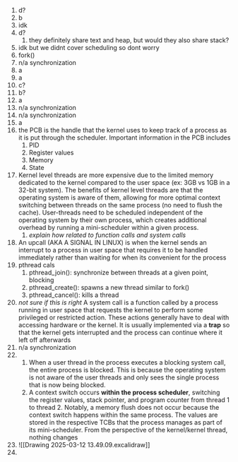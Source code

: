 1. d?
2. b
3. idk
4. d?
	1. they definitely share text and heap, but would they also share stack?
5. idk but we didnt cover scheduling so dont worry
6. fork()
7. n/a synchronization
8. a
9. a
10. c?
11. b?
12. a
13. n/a synchronization
14. n/a synchronization
15. a
16. the PCB is the handle that the kernel uses to keep track of a process as it is put through the scheduler. Important information in the PCB includes
	1. PID
	2. Register values
	3. Memory
	4. State
17. Kernel level threads are more expensive due to the limited memory dedicated to the kernel compared to the user space (ex: 3GB vs 1GB in a 32-bit system). The benefits of kernel level threads are that the operating system is aware of them, allowing for more optimal context switching between threads on the same process (no need to flush the cache). User-threads need to be scheduled independent of the operating system by their own process, which creates additional overhead by running a mini-scheduler within a given process.
	1. *explain how related to function calls and system calls*
18. An upcall (AKA A SIGNAL IN LINUX) is when the kernel sends an interrupt to a process in user space that requires it to be handled immediately rather than waiting for when its convenient for the process
19. pthread cals
	1. pthread_join(): synchronize between threads at a given point, blocking
	2. pthread_create(): spawns a new thread similar to fork()
	3. pthread_cancel(): kills a thread
20. *not sure if this is right* A system call is a function called by a process running in user space that requests the kernel to perform some privileged or restricted action. These actions generally have to deal with accessing hardware or the kernel. It is usually implemented via a **trap** so that the kernel gets interrupted and the process can continue where it left off afterwards
21. n/a synchronization
22. 
	1. When a user thread in the process executes a blocking system call, the entire process is blocked. This is because the operating system is not aware of the user threads and only sees the single process that is now being blocked.
	2. A context switch occurs **within the process scheduler**, switching the register values, stack pointer, and program counter from thread 1 to thread 2. Notably, a memory flush does not occur because the context switch happens within the same process. The values are stored in the respective TCBs that the process manages as part of its mini-scheduler. From the perspective of the kernel/kernel thread, nothing changes
23. ![[Drawing 2025-03-12 13.49.09.excalidraw]]
24. 